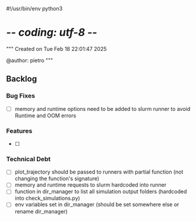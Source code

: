 #!/usr/bin/env python3
# -*- coding: utf-8 -*-
"""
Created on Tue Feb 18 22:01:47 2025

@author: pietro
"""

## Backlog

### Bug Fixes
- [ ] memory and runtime options need to be added to slurm runner to avoid Runtime and OOM errors

### Features
- [ ] 

### Technical Debt
- [ ] plot_trajectory should be passed to runners with partial function (not changing the function's signature)
- [ ] memory and runtime requests to slurm hardcoded into runner
- [ ] function in dir_manager to list all simulation output folders (hardcoded into check_simulations.py)
- [ ] env variables set in dir_manager (should be set somewhere else or rename dir_manager)